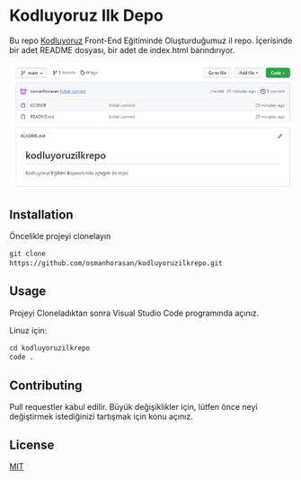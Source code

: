# Kodluyoruz Ilk Depo
Bu repo [Kodluyoruz]() Front-End Eğitiminde Oluşturduğumuz il repo. İçerisinde bir adet README dosyası, bir adet de index.html barındırıyor.

![Proje İmages](https://github.com/osmanhorasan/kodluyoruzilkrepo/blob/main/sda.PNG)

## Installation

Öncelikle projeyi clonelayın

 ```html 
 git clone 
 https://github.com/osmanhorasan/kodluyoruzilkrepo.git 
 ``` 

 ## Usage
 Projeyi Cloneladıktan sonra Visual Studio Code programında açınız.

 Linuz için:

 ``` html
 cd kodluyoruzilkrepo  
 code .
  ``` 

  ## Contributing

  Pull requestler kabul edilir. Büyük değişiklikler için, lütfen önce neyi değiştirmek istediğinizi tartışmak için konu açınız.
## License
  [MIT]()

